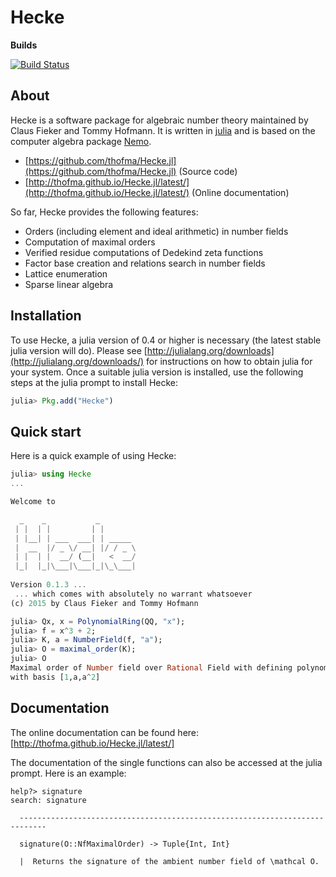 # Hecke

**Builds**

[![Build Status](https://travis-ci.org/thofma/Hecke.jl.svg?branch=master)](https://travis-ci.org/thofma/Hecke.jl)

## About

Hecke is a software package for algebraic number theory maintained by Claus Fieker and Tommy Hofmann.
It is written in [julia](http://www.julialang.org) and is based on the computer algebra package [Nemo](http://www.nemocas.org).

- [https://github.com/thofma/Hecke.jl](https://github.com/thofma/Hecke.jl) (Source code)
- [http://thofma.github.io/Hecke.jl/latest/](http://thofma.github.io/Hecke.jl/latest/) (Online documentation)

So far, Hecke provides the following features:

  - Orders (including element and ideal arithmetic) in number fields
  - Computation of maximal orders
  - Verified residue computations of Dedekind zeta functions
  - Factor base creation and relations search in number fields
  - Lattice enumeration
  - Sparse linear algebra

## Installation

To use Hecke, a julia version of 0.4 or higher is necessary (the latest stable julia version will do).
Please see [http://julialang.org/downloads](http://julialang.org/downloads/) for instructions on how to obtain julia for your system.
Once a suitable julia version is installed, use the following steps at the julia prompt to install Hecke:

```julia
julia> Pkg.add("Hecke")
```

## Quick start

Here is a quick example of using Hecke:

```julia
julia> using Hecke
...

Welcome to 

  _    _           _        
 | |  | |         | |       
 | |__| | ___  ___| | _____ 
 |  __  |/ _ \/ __| |/ / _ \
 | |  | |  __/ (__|   <  __/
 |_|  |_|\___|\___|_|\_\___|
  
Version 0.1.3 ... 
 ... which comes with absolutely no warrant whatsoever
(c) 2015 by Claus Fieker and Tommy Hofmann

julia> Qx, x = PolynomialRing(QQ, "x");
julia> f = x^3 + 2;
julia> K, a = NumberField(f, "a");
julia> O = maximal_order(K);
julia> O
Maximal order of Number field over Rational Field with defining polynomial x^3 + 2 
with basis [1,a,a^2]
```

## Documentation

The online documentation can be found here: [http://thofma.github.io/Hecke.jl/latest/]

The documentation of the single functions can also be accessed at the julia prompt. Here is an example:

```
help?> signature
search: signature

  ----------------------------------------------------------------------------

  signature(O::NfMaximalOrder) -> Tuple{Int, Int}

  |  Returns the signature of the ambient number field of \mathcal O.
```
